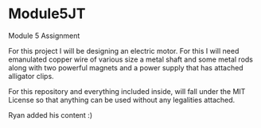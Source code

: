 # Module5JT
Module 5 Assignment 

For this project I will be designing an electric motor. For this I will need emanulated copper wire of various size a metal shaft and some metal rods along with two powerful magnets and a power supply that has attached alligator clips.

For this repository and everything included inside, will fall under the MIT License so that anything can be used without any legalities attached.

Ryan added his content :)
